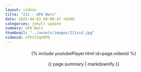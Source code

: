 ```yaml
---
layout: videos
title: "211 - UFO Wars"
date: 2025-04-03 00:00:47 +0200
categories: jekyll update
summary: UFO Wars
thumbnail: "../assets/images/211vid.jpg"
videoid: e7ht7SqX8PQ
---
```


<div style="text-align: center; margin-top: 20px;">
  {% include youtubePlayer.html id=page.videoid %}
  <p style="margin-top: 15px; font-size: 1.2em; color: #333;">
    <p>{{ page.summary | markdownify }}</p>
  </p>
</div>

